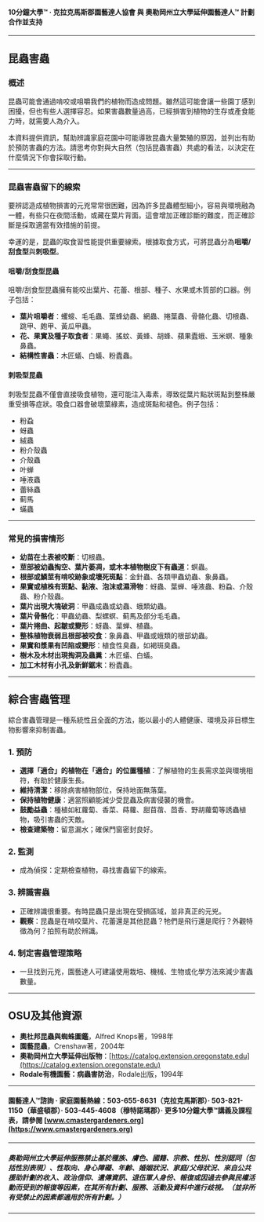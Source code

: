 #### 10分鐘大學™ · 克拉克馬斯郡園藝達人協會 與 奧勒岡州立大學延伸園藝達人™ 計劃 合作並支持

---

## 昆蟲害蟲

### 概述

昆蟲可能會通過啃咬或咀嚼我們的植物而造成問題。雖然這可能會讓一些園丁感到困擾，但也有些人選擇容忍。如果害蟲數量過高，已經損害到植物的生存或產食能力時，就需要人為介入。

本資料提供資訊，幫助辨識家庭花園中可能導致昆蟲大量繁殖的原因，並列出有助於預防害蟲的方法。請思考你對與大自然（包括昆蟲害蟲）共處的看法，以決定在什麼情況下你會採取行動。

---

### 昆蟲害蟲留下的線索

要辨認造成植物損害的元兇常常很困難，因為許多昆蟲體型細小，容易與環境融為一體，有些只在夜間活動，或藏在葉片背面。這會增加正確診斷的難度，而正確診斷是採取適當有效措施的前提。

幸運的是，昆蟲的取食習性能提供重要線索。根據取食方式，可將昆蟲分為**咀嚼/刮食型**與**刺吸型**。

#### 咀嚼/刮食型昆蟲

咀嚼/刮食型昆蟲擁有能咬出葉片、花蕾、根部、種子、水果或木質部的口器。例子包括：

- **葉片咀嚼者**：蠼螋、毛毛蟲、葉蜂幼蟲、網蟲、捲葉蟲、骨骼化蟲、切根蟲、跳甲、皰甲、黃瓜甲蟲。
- **花、果實及種子取食者**：果蠅、搖蚊、黃蜂、胡蜂、蘋果蠹蛾、玉米螟、種象鼻蟲。
- **結構性害蟲**：木匠蟻、白蟻、粉蠹蟲。

#### 刺吸型昆蟲

刺吸型昆蟲不僅會直接吸食植物，還可能注入毒素，導致從葉片點狀斑點到整株嚴重受損等症狀。吸食口器會破壞葉綠素，造成斑點和褪色。例子包括：

- 粉蝨
- 蚜蟲
- 絨蟲
- 粉介殼蟲
- 介殼蟲
- 叶蝉
- 唾液蟲
- 蕾絲蟲
- 蓟馬
- 蟎蟲

---

### 常見的損害情形

- **幼苗在土表被咬斷**：切根蟲。
- **莖部被幼蟲掏空、葉片萎凋，或木本植物樹皮下有蟲道**：螟蟲。
- **根部或鱗莖有啃咬跡象或壞死斑點**：金針蟲、各類甲蟲幼蟲、象鼻蟲。
- **果實或植株有斑點、黏液、泡沫或濕滑物**：蚜蟲、葉蝉、唾液蟲、粉蝨、介殼蟲、粉介殼蟲。
- **葉片出現大塊破洞**：甲蟲成蟲或幼蟲、蛾類幼蟲。
- **葉片骨骼化**：甲蟲幼蟲、梨螺螟、蓟馬及部分毛毛蟲。
- **葉片捲曲、起皺或變形**：蚜蟲、葉蝉、植蟲。
- **整株植物衰弱且根部被咬食**：象鼻蟲、甲蟲或蛾類的根部幼蟲。
- **果實和漿果有凹陷或變形**：植食性臭蟲，如褐斑臭蟲。
- **樹木及木材出現掏洞及蟲糞**：木匠蟻、白蟻。
- **加工木材有小孔及新鮮鋸末**：粉蠹蟲。

---

## 綜合害蟲管理

綜合害蟲管理是一種系統性且全面的方法，能以最小的人體健康、環境及非目標生物影響來抑制害蟲。

### 1. 預防

- **選擇「適合」的植物在「適合」的位置種植**：了解植物的生長需求並與環境相符，有助於健康生長。
- **維持清潔**：移除病害植物部位，保持地面無落葉。
- **保持植物健康**：適當照顧能減少受昆蟲及病害侵襲的機會。
- **鼓勵益蟲**：種植如紅蘿蔔、香菜、蒔蘿、甜苜蓿、茴香、野胡蘿蔔等誘蟲植物，吸引害蟲的天敵。
- **檢查建築物**：留意漏水；確保門窗密封良好。

### 2. 監測

- 成為偵探：定期檢查植物，尋找害蟲留下的線索。

### 3. 辨識害蟲

- 正確辨識很重要。有時昆蟲只是出現在受損區域，並非真正的元兇。
- **觀察**：昆蟲是在啃咬葉片、花蕾還是其他昆蟲？牠們是飛行還是爬行？外觀特徵為何？拍照有助於辨識。

### 4. 制定害蟲管理策略

- 一旦找到元兇，園藝達人可建議使用栽培、機械、生物或化學方法來減少害蟲數量。

---

## OSU及其他資源

- **奧杜邦昆蟲與蜘蛛圖鑑**，Alfred Knops著，1998年
- **園藝昆蟲**，Crenshaw著，2004年
- **奧勒岡州立大學延伸出版物**：[https://catalog.extension.oregonstate.edu](https://catalog.extension.oregonstate.edu)
- **Rodale有機園藝：病蟲害防治**，Rodale出版，1994年

---

#### 園藝達人™諮詢 · 家庭園藝熱線：503-655-8631（克拉克馬斯郡）· 503-821-1150（華盛頓郡）· 503-445-4608（穆特諾瑪郡）· 更多10分鐘大學™講義及課程表，請參閱 [www.cmastergardeners.org](https://www.cmastergardeners.org)

---

##### 奧勒岡州立大學延伸服務禁止基於種族、膚色、國籍、宗教、性別、性別認同（包括性別表現）、性取向、身心障礙、年齡、婚姻狀況、家庭/父母狀況、來自公共援助計劃的收入、政治信仰、遺傳資訊、退伍軍人身份、報復或因過去參與民權活動而受到的報復等因素，在其所有計劃、服務、活動及資料中進行歧視。（並非所有受禁止的因素都適用於所有計劃。）
---
